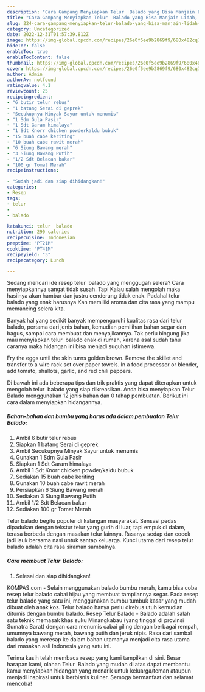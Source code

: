 ```yaml
---
description: "Cara Gampang Menyiapkan Telur  Balado yang Bisa Manjain Lidah, Buat Buka Puasa Enak"
title: "Cara Gampang Menyiapkan Telur  Balado yang Bisa Manjain Lidah, Buat Buka Puasa Enak"
slug: 224-cara-gampang-menyiapkan-telur-balado-yang-bisa-manjain-lidah-buat-buka-puasa-enak
category: Uncategorized
date: 2022-12-31T01:57:39.812Z
image: https://img-global.cpcdn.com/recipes/26e0f5ee9b2869f9/680x482cq70/telur-balado-foto-resep-utama.jpg
hideToc: false
enableToc: true
enableTocContent: false
thumbnail: https://img-global.cpcdn.com/recipes/26e0f5ee9b2869f9/680x482cq70/telur-balado-foto-resep-utama.jpg
cover: https://img-global.cpcdn.com/recipes/26e0f5ee9b2869f9/680x482cq70/telur-balado-foto-resep-utama.jpg
author: Admin
authorAv: notfound
ratingvalue: 4.1
reviewcount: 25
recipeingredient:
- "6 butir telur rebus"
- "1 batang Serai di geprek"
- "Secukupnya Minyak Sayur untuk menumis"
- "1 Sdm Gula Pasir"
- "1 Sdt Garam himalaya"
- "1 Sdt Knorr chicken powderkaldu bubuk"
- "15 buah cabe keriting"
- "10 buah cabe rawit merah"
- "6 Siung Bawang merah"
- "3 Siung Bawang Putih"
- "1/2 Sdt Belacan bakar"
- "100 gr Tomat Merah"
recipeinstructions:

- "Sudah jadi dan siap dihidangkan!"
categories:
- Resep
tags:
- telur
- 
- balado

katakunci: telur  balado 
nutrition: 290 calories
recipecuisine: Indonesian
preptime: "PT21M"
cooktime: "PT41M"
recipeyield: "3"
recipecategory: Lunch

---
```



Sedang mencari ide resep telur  balado yang menggugah selera? Cara menyiapkannya sangat tidak susah. Tapi Kalau salah mengolah maka hasilnya akan hambar dan justru cenderung tidak enak. Padahal telur  balado yang enak harusnya Kan memiliki aroma dan cita rasa yang mampu memancing selera kita.


Banyak hal yang sedikit banyak mempengaruhi kualitas rasa dari telur  balado, pertama dari jenis bahan, kemudian pemilihan bahan segar dan bagus, sampai cara membuat dan menyajikannya. Tak perlu bingung jika mau menyiapkan telur  balado enak di rumah, karena asal sudah tahu caranya maka hidangan ini bisa menjadi suguhan istimewa.

Fry the eggs until the skin turns golden brown. Remove the skillet and transfer to a wire rack set over paper towels. In a food processor or blender, add tomato, shallots, garlic, and red chili peppers.


Di bawah ini ada beberapa tips dan trik praktis yang dapat diterapkan untuk mengolah telur  balado yang siap dikreasikan. Anda bisa menyiapkan Telur  Balado menggunakan 12 jenis bahan dan 0 tahap pembuatan. Berikut ini cara dalam menyiapkan hidangannya.

<!--inarticleads1-->

##### Bahan-bahan dan bumbu yang harus ada dalam pembuatan Telur  Balado:

1. Ambil 6 butir telur rebus
1. Siapkan 1 batang Serai di geprek
1. Ambil Secukupnya Minyak Sayur untuk menumis
1. Gunakan 1 Sdm Gula Pasir
1. Siapkan 1 Sdt Garam himalaya
1. Ambil 1 Sdt Knorr chicken powder/kaldu bubuk
1. Sediakan 15 buah cabe keriting
1. Gunakan 10 buah cabe rawit merah
1. Persiapkan 6 Siung Bawang merah
1. Sediakan 3 Siung Bawang Putih
1. Ambil 1/2 Sdt Belacan bakar
1. Sediakan 100 gr Tomat Merah


Telur balado begitu populer di kalangan masyarakat. Sensasi pedas dipadukan dengan tekstur telur yang gurih di luar, tapi empuk di dalam, terasa berbeda dengan masakan telur lainnya. Rasanya sedap dan cocok jadi lauk bersama nasi untuk santap keluarga. Kunci utama dari resep telur balado adalah cita rasa siraman sambalnya. 

<!--inarticleads2-->

##### Cara membuat Telur  Balado:


1. Selesai dan siap dihidangkan!

KOMPAS.com - Selain menggunakan balado bumbu merah, kamu bisa coba resep telur balado cabai hijau yang membuat tampilannya segar. Pada resep telur balado yang satu ini, menggunakan bumbu tumbuk kasar yang mudah dibuat oleh anak kos. Telur balado hanya perlu direbus utuh kemudian ditumis dengan bumbu balado. Resep Telur Balado - Balado adalah salah satu teknik memasak khas suku Minangkabau (yang tinggal di provinsi Sumatra Barat) dengan cara menumis cabai giling dengan berbagai rempah, umumnya bawang merah, bawang putih dan jeruk nipis. Rasa dari sambal balado yang meresap ke dalam bahan utamanya menjadi cita rasa utama dari masakan asli Indonesia yang satu ini. 

Terima kasih telah membaca resep yang kami tampilkan di sini. Besar harapan kami, olahan Telur  Balado yang mudah di atas dapat membantu kamu menyiapkan hidangan yang menarik untuk keluarga/teman ataupun menjadi inspirasi untuk berbisnis kuliner. Semoga bermanfaat dan selamat mencoba!
